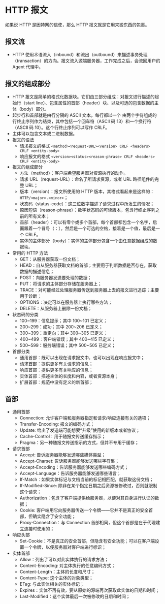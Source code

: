 # HTTP 报文
如果说 HTTP 是因特网的信使，那么 HTTP 报文就是它用来搬东西的包裹。

## 报文流
- HTTP 使用术语流入（inbound）和流出（outbound）来描述事务处理（transaction）的方向。报文流入源端服务器，工作完成之后，会流回用户的 Agent 代理中。

## 报文的组成部分
- HTTP 报文是简单的格式化数据块。它们由三部分组成：对报文进行描述的起始行（start line）、包含属性的首部（header）块、以及可选的包含数据的主体（body）部分。
- 起步行和首部就是由行分隔的 ASCII 文本。每行都以一个 由两个字符组成的行终止序列作为结束，其中包括一个回车符（ASCII 码 13）和一个换行符（ASCII 码 10）。这个行终止序列可以写作 CRLF。
- 主体可以包含文本或二进制数据。
- 报文的语法
    - 请求报文的格式 `<method><request-URL><version> CRLF <headers> CRLF <entity-body>`
    - 响应报文的格式 `<version><status><reason-phrase> CRLF <headers> CRLF <entity-body>`
- 报文的组成部分
    - 方法（method）：客户端希望服务器对资源执行的动作。
    - 请求 URL（request-URL）：命名了所请求资源，或者 URL 路径组件的完整 URL；
    - 版本（version）：报文所使用的 HTTP 版本，其格式看起来是这样的：`HTTP/<major>.<minor>`；
    - 状态码（status-code）：这三位数字描述了请求过程中所发生的情况；
    - 原因短语（reason-phrase）：数字状态码的可读版本，包含行终止序列之前的所有文本；
    - 首部（header）：可以有零个或多个首部，每个首部都包含一个名字，后面跟着一个冒号（：），然后是一个可选的空格，接着是一个值，最后是一个 CRLF。
    - 实体的主体部分（body）：实体的主体部分包含一个由任意数据组成的数据块。
- 常用的 HTTP 方法
    - GET：从服务器获取一份文档；
    - HEAD：自从服务器获取文档的首部；主要用于判断数据是否存在，获取数据的描述信息；
    - POST：向服务器发送要处理的数据；
    - PUT：将请求的主体部分存储在服务器上；
    - TRACE：对可能经过处理服务器传送到服务器上去的报文进行追踪；主要用于诊断；
    - OPTIONS：决定可以在服务器上执行哪些方法；
    - DELETE：从服务器上删除一份文档；
- 状态码的分类
    - 100~199：信息提示；其中 100~101 已定义；
    - 200~299：成功；其中 200~206 已定义；
    - 300~399：重定向；其中 300~305 已定义；
    - 400~499：客户端错误；其中 400~415 已定义；
    - 500~599：服务端错误；其中 500~505 已定义；
- 首部分类
    - 通用首部：既可以出现在请求报文中，也可以出现在响应报文中；
    - 请求首部：提供更多有关请求的信息；
    - 响应首部：提供更多有关响应的信息；
    - 实体首部：描述主体的长度和内容，或者资源本身；
    - 扩展首部：规范中没有定义的新首部； 

## 首部

- 通用首部
    - Connection: 允许客户端和服务器指定和请求/响应连接有关的选项；
    - Transfer-Encoding: 报文的编码方式；
    - Update: 给出了发送端可能想要“升级”使用的新版本或者协议；
    - Cache-Control：用于随报文传送缓存指示；
    - Pragma：另一种随报文传送指示的方式，但并不专用于缓存；
- 请求首部
    - Accept: 告诉服务器能够发送哪些媒体类型；
    - Accept-Charset: 告诉服务器能够发送哪些字符集；
    - Accept-Encoding：告诉服务器能够发送哪些编码方式；
    - Accept-Language：告诉服务器能够发送哪些语言；
    - If-Match：如果实体标记与文档当前的标记相匹配，就获取这份文档；
    - If-Modified-Since: 除非在某个指定日期之后资源被修改过，否则就限制这个请求；
    - Authorization：包含了客户端提供给服务器，以便对其自身进行认证的数据；
    - Cookie: 客户端用它向服务器传送一个令牌——它并不是真正的安全首部，但确实隐含了安全功能；
    - Proxy-Connection：与 Connection 首部相同，但这个首部是在于代理建立连接时使用的；
- 响应头部
    - Set-Cookie：不是真正的安全首部，但隐含有安全功能；可以在客户端设置一个令牌，以便服务器对客户端进行标识；
- 实体首部
    - Allow：列出了可以对此实体执行的请求方法；
    - Content-Encoding: 对主体执行的任意编码方式；
    - Content-Length：主体的长度和尺寸；
    - Content-Type: 这个主体的对象类型；
    - ETag: 与此实体相关的实体标记；
    - Expires：实体不再有效，要从原始的源端再次获取此实体的日期和时间；
    - Last-Modified：这个实体最后一次被修改的日期和时间；